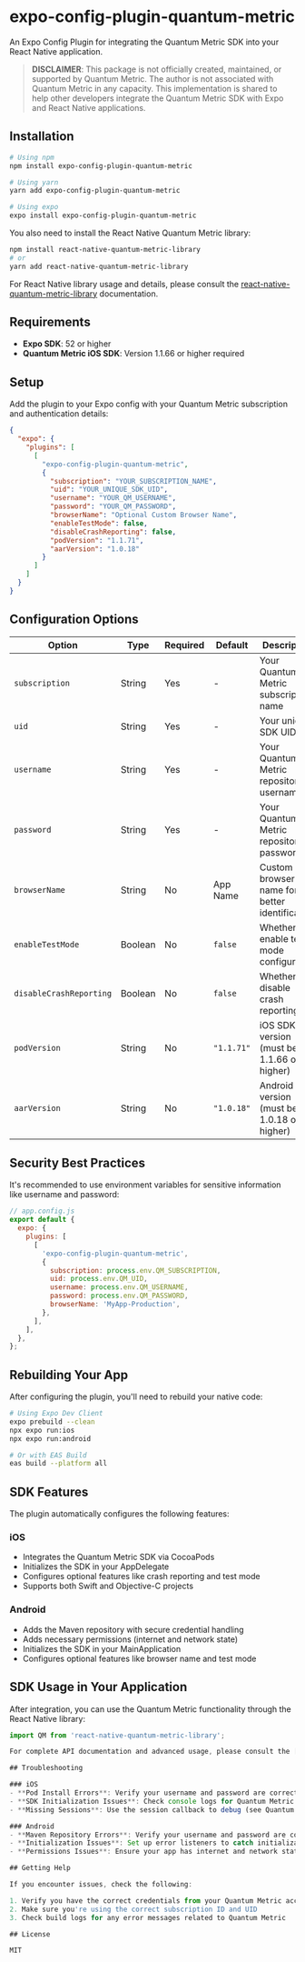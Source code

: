 # expo-config-plugin-quantum-metric

An Expo Config Plugin for integrating the Quantum Metric SDK into your React Native application.

> **DISCLAIMER**: This package is not officially created, maintained, or supported by Quantum Metric. The author is not associated with Quantum Metric in any capacity. This implementation is shared to help other developers integrate the Quantum Metric SDK with Expo and React Native applications.

## Installation

```bash
# Using npm
npm install expo-config-plugin-quantum-metric

# Using yarn
yarn add expo-config-plugin-quantum-metric

# Using expo
expo install expo-config-plugin-quantum-metric
```

You also need to install the React Native Quantum Metric library:

```bash
npm install react-native-quantum-metric-library
# or
yarn add react-native-quantum-metric-library
```

For React Native library usage and details, please consult the [react-native-quantum-metric-library](https://www.npmjs.com/package/react-native-quantum-metric-library) documentation.

## Requirements

- **Expo SDK**: 52 or higher
- **Quantum Metric iOS SDK**: Version 1.1.66 or higher required

## Setup

Add the plugin to your Expo config with your Quantum Metric subscription and authentication details:

```json
{
  "expo": {
    "plugins": [
      [
        "expo-config-plugin-quantum-metric",
        {
          "subscription": "YOUR_SUBSCRIPTION_NAME",
          "uid": "YOUR_UNIQUE_SDK_UID",
          "username": "YOUR_QM_USERNAME",  
          "password": "YOUR_QM_PASSWORD",
          "browserName": "Optional Custom Browser Name",
          "enableTestMode": false,
          "disableCrashReporting": false,
          "podVersion": "1.1.71",
          "aarVersion": "1.0.18"
        }
      ]
    ]
  }
}
```

## Configuration Options

| Option | Type | Required | Default | Description |
|--------|------|----------|---------|-------------|
| `subscription` | String | Yes | - | Your Quantum Metric subscription name |
| `uid` | String | Yes | - | Your unique SDK UID |
| `username` | String | Yes | - | Your Quantum Metric repository username |
| `password` | String | Yes | - | Your Quantum Metric repository password |
| `browserName` | String | No | App Name | Custom browser name for better identification |
| `enableTestMode` | Boolean | No | `false` | Whether to enable test mode configuration |
| `disableCrashReporting` | Boolean | No | `false` | Whether to disable crash reporting |
| `podVersion` | String | No | `"1.1.71"` | iOS SDK version (must be 1.1.66 or higher) |
| `aarVersion` | String | No | `"1.0.18"` | Android SDK version (must be 1.0.18 or higher) |

## Security Best Practices

It's recommended to use environment variables for sensitive information like username and password:

```javascript
// app.config.js
export default {
  expo: {
    plugins: [
      [
        'expo-config-plugin-quantum-metric',
        {
          subscription: process.env.QM_SUBSCRIPTION,
          uid: process.env.QM_UID,
          username: process.env.QM_USERNAME,
          password: process.env.QM_PASSWORD,
          browserName: 'MyApp-Production',
        },
      ],
    ],
  },
};
```

## Rebuilding Your App

After configuring the plugin, you'll need to rebuild your native code:

```bash
# Using Expo Dev Client
expo prebuild --clean
npx expo run:ios
npx expo run:android

# Or with EAS Build
eas build --platform all
```

## SDK Features

The plugin automatically configures the following features:

### iOS
- Integrates the Quantum Metric SDK via CocoaPods
- Initializes the SDK in your AppDelegate
- Configures optional features like crash reporting and test mode
- Supports both Swift and Objective-C projects

### Android
- Adds the Maven repository with secure credential handling
- Adds necessary permissions (internet and network state)
- Initializes the SDK in your MainApplication
- Configures optional features like browser name and test mode

## SDK Usage in Your Application

After integration, you can use the Quantum Metric functionality through the React Native library:

```javascript
import QM from 'react-native-quantum-metric-library';

For complete API documentation and advanced usage, please consult the [React Native Quantum Metric Library](https://www.npmjs.com/package/react-native-quantum-metric-library) documentation.

## Troubleshooting

### iOS
- **Pod Install Errors**: Verify your username and password are correct
- **SDK Initialization Issues**: Check console logs for Quantum Metric errors
- **Missing Sessions**: Use the session callback to debug (see Quantum Metric docs)

### Android
- **Maven Repository Errors**: Verify your username and password are correct
- **Initialization Issues**: Set up error listeners to catch initialization problems
- **Permissions Issues**: Ensure your app has internet and network state permissions

## Getting Help

If you encounter issues, check the following:

1. Verify you have the correct credentials from your Quantum Metric account team
2. Make sure you're using the correct subscription ID and UID
3. Check build logs for any error messages related to Quantum Metric

## License

MIT